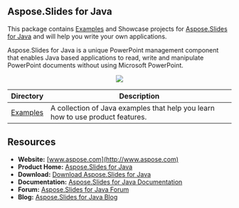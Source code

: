 ## Aspose.Slides for Java

This package contains [Examples](https://github.com/asposeslides/Aspose_Slides_Java/tree/master/Examples) and Showcase projects for [Aspose.Slides for Java](https://www.aspose.com/products/slides/java) and will help you write your own applications.

Aspose.Slides for Java is a unique PowerPoint management component that enables Java based applications to read, write and manipulate PowerPoint documents without using Microsoft PowerPoint.
<p align="center">

  <a title="Download complete Aspose.Slides for Java source code" href="https://github.com/asposeslides/Aspose_Slides_Java/archive/master.zip">
	<img src="https://raw.github.com/AsposeExamples/java-examples-dashboard/master/images/downloadZip-Button-Large.png" />
  </a>
</p>

Directory | Description
--------- | -----------
[Examples](https://github.com/asposeslides/Aspose_Slides_Java/tree/master/Examples)  | A collection of Java examples that help you learn how to use product features.

## Resources

+ **Website:** [www.aspose.com](http://www.aspose.com)
+ **Product Home:** [Aspose.Slides for Java](https://products.aspose.com/slides/java)
+ **Download:** [Download Aspose.Slides for Java](https://downloads.aspose.com/slides/java)
+ **Documentation:** [Aspose.Slides for Java Documentation](https://docs.aspose.com/display/slidesjava/Home)
+ **Forum:** [Aspose.Slides for Java Forum](https://forum.aspose.com/c/slides)
+ **Blog:** [Aspose.Slides for Java Blog](https://blog.aspose.com/category/aspose-products/aspose-slides-product-family/)
